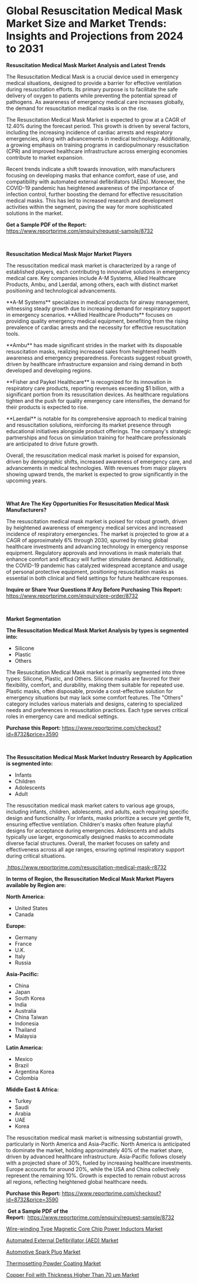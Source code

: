<p><h1>Global Resuscitation Medical Mask Market Size and Market Trends: Insights and Projections from 2024 to 2031</h1></p><p><strong>Resuscitation Medical Mask Market Analysis and Latest Trends</strong></p>
<p><p>The Resuscitation Medical Mask is a crucial device used in emergency medical situations, designed to provide a barrier for effective ventilation during resuscitation efforts. Its primary purpose is to facilitate the safe delivery of oxygen to patients while preventing the potential spread of pathogens. As awareness of emergency medical care increases globally, the demand for resuscitation medical masks is on the rise.</p><p>The Resuscitation Medical Mask Market is expected to grow at a CAGR of 12.40% during the forecast period. This growth is driven by several factors, including the increasing incidence of cardiac arrests and respiratory emergencies, along with advancements in medical technology. Additionally, a growing emphasis on training programs in cardiopulmonary resuscitation (CPR) and improved healthcare infrastructure across emerging economies contribute to market expansion.</p><p>Recent trends indicate a shift towards innovation, with manufacturers focusing on developing masks that enhance comfort, ease of use, and compatibility with automated external defibrillators (AEDs). Moreover, the COVID-19 pandemic has heightened awareness of the importance of infection control, further boosting the demand for effective resuscitation medical masks. This has led to increased research and development activities within the segment, paving the way for more sophisticated solutions in the market.</p></p>
<p><strong>Get a Sample PDF of the Report:&nbsp;</strong> <a href="https://www.reportprime.com/enquiry/request-sample/8732">https://www.reportprime.com/enquiry/request-sample/8732</a></p>
<p>&nbsp;</p>
<p><strong>Resuscitation Medical Mask Major Market Players</strong></p>
<p><p>The resuscitation medical mask market is characterized by a range of established players, each contributing to innovative solutions in emergency medical care. Key companies include A-M Systems, Allied Healthcare Products, Ambu, and Laerdal, among others, each with distinct market positioning and technological advancements.</p><p>**A-M Systems** specializes in medical products for airway management, witnessing steady growth due to increasing demand for respiratory support in emergency scenarios. **Allied Healthcare Products** focuses on providing quality emergency medical equipment, benefiting from the rising prevalence of cardiac arrests and the necessity for effective resuscitation tools.</p><p>**Ambu** has made significant strides in the market with its disposable resuscitation masks, realizing increased sales from heightened health awareness and emergency preparedness. Forecasts suggest robust growth, driven by healthcare infrastructure expansion and rising demand in both developed and developing regions.</p><p>**Fisher and Paykel Healthcare** is recognized for its innovation in respiratory care products, reporting revenues exceeding $1 billion, with a significant portion from its resuscitation devices. As healthcare regulations tighten and the push for quality emergency care intensifies, the demand for their products is expected to rise.</p><p>**Laerdal** is notable for its comprehensive approach to medical training and resuscitation solutions, reinforcing its market presence through educational initiatives alongside product offerings. The company's strategic partnerships and focus on simulation training for healthcare professionals are anticipated to drive future growth.</p><p>Overall, the resuscitation medical mask market is poised for expansion, driven by demographic shifts, increased awareness of emergency care, and advancements in medical technologies. With revenues from major players showing upward trends, the market is expected to grow significantly in the upcoming years.</p></p>
<p>&nbsp;</p>
<p><strong>What Are The Key Opportunities For Resuscitation Medical Mask Manufacturers?</strong></p>
<p><p>The resuscitation medical mask market is poised for robust growth, driven by heightened awareness of emergency medical services and increased incidence of respiratory emergencies. The market is projected to grow at a CAGR of approximately 6% through 2030, spurred by rising global healthcare investments and advancing technology in emergency response equipment. Regulatory approvals and innovations in mask materials that enhance comfort and efficacy will further stimulate demand. Additionally, the COVID-19 pandemic has catalyzed widespread acceptance and usage of personal protective equipment, positioning resuscitation masks as essential in both clinical and field settings for future healthcare responses.</p></p>
<p><strong>Inquire or Share Your Questions If Any Before Purchasing This Report:</strong> <a href="https://www.reportprime.com/enquiry/pre-order/8732">https://www.reportprime.com/enquiry/pre-order/8732</a></p>
<p>&nbsp;</p>
<p><strong>Market Segmentation</strong></p>
<p><strong>The Resuscitation Medical Mask Market Analysis by types is segmented into:</strong></p>
<p><ul><li>Silicone</li><li>Plastic</li><li>Others</li></ul></p>
<p><p>The Resuscitation Medical Mask market is primarily segmented into three types: Silicone, Plastic, and Others. Silicone masks are favored for their flexibility, comfort, and durability, making them suitable for repeated use. Plastic masks, often disposable, provide a cost-effective solution for emergency situations but may lack some comfort features. The "Others" category includes various materials and designs, catering to specialized needs and preferences in resuscitation practices. Each type serves critical roles in emergency care and medical settings.</p></p>
<p><strong>Purchase this Report:&nbsp;</strong><a href="https://www.reportprime.com/checkout?id=8732&price=3590">https://www.reportprime.com/checkout?id=8732&price=3590</a></p>
<p>&nbsp;</p>
<p><strong>The Resuscitation Medical Mask Market Industry Research by Application is segmented into:</strong></p>
<p><ul><li>Infants</li><li>Children</li><li>Adolescents</li><li>Adult</li></ul></p>
<p><p>The resuscitation medical mask market caters to various age groups, including infants, children, adolescents, and adults, each requiring specific design and functionality. For infants, masks prioritize a secure yet gentle fit, ensuring effective ventilation. Children's masks often feature playful designs for acceptance during emergencies. Adolescents and adults typically use larger, ergonomically designed masks to accommodate diverse facial structures. Overall, the market focuses on safety and effectiveness across all age ranges, ensuring optimal respiratory support during critical situations.</p></p>
<p><a href="https://www.reportprime.com/resuscitation-medical-mask-r8732">&nbsp;https://www.reportprime.com/resuscitation-medical-mask-r8732</a></p>
<p><strong>In terms of Region, the Resuscitation Medical Mask Market Players available by Region are:</strong></p>
<p>
    <p> <strong> North America: </strong>
        <ul>
            <li>United States</li>
            <li>Canada</li>
        </ul>
        </p> 
    <p> <strong> Europe: </strong>
        <ul>
            <li>Germany</li>
            <li>France</li>
            <li>U.K.</li>
            <li>Italy</li>
            <li>Russia</li>
        </ul>
        </p> 
    <p> <strong> Asia-Pacific: </strong>
        <ul>
            <li>China</li>
            <li>Japan</li>
            <li>South Korea</li>
            <li>India</li>
            <li>Australia</li>
            <li>China Taiwan</li>
            <li>Indonesia</li>
            <li>Thailand</li>
            <li>Malaysia</li>
        </ul>
        </p> 
    <p> <strong> Latin America: </strong>
        <ul>
            <li>Mexico</li>
            <li>Brazil</li>
            <li>Argentina Korea</li>
            <li>Colombia</li>
        </ul>
        </p> 
    <p> <strong> Middle East & Africa: </strong>
        <ul>
            <li>Turkey</li>
            <li>Saudi</li>
            <li>Arabia</li>
            <li>UAE</li>
            <li>Korea</li>
        </ul>
    </p>
    </p>
<p><p>The resuscitation medical mask market is witnessing substantial growth, particularly in North America and Asia-Pacific. North America is anticipated to dominate the market, holding approximately 40% of the market share, driven by advanced healthcare infrastructure. Asia-Pacific follows closely with a projected share of 30%, fueled by increasing healthcare investments. Europe accounts for around 20%, while the USA and China collectively represent the remaining 10%. Growth is expected to remain robust across all regions, reflecting heightened global healthcare needs.</p></p>
<p><strong>Purchase this Report: </strong><a href="https://www.reportprime.com/checkout?id=8732&price=3590">https://www.reportprime.com/checkout?id=8732&price=3590</a></p>
<p>&nbsp;<strong>Get a Sample PDF of the Report:&nbsp;&nbsp;</strong><a href="https://www.reportprime.com/enquiry/request-sample/8732">https://www.reportprime.com/enquiry/request-sample/8732</a></p>
<p><strong></strong></p>
<p><p><a href="https://issuu.com/reportprime-2/docs/wire-winding-type-magnetic-core-chi_bf59006c84399b">Wire-winding Type Magnetic Core Chip Power Inductors Market</a></p><p><a href="https://medium.com/@sylviajacksonb5/the-global-automated-external-defibrillator-aed-market-is-at-the-forefront-of-innovation-f08de4bc338c">Automated External Defibrillator (AED) Market</a></p><p><a href="https://medium.com/@sylviajacksonb5/the-global-automotive-spark-plug-market-is-a-dynamic-and-growing-industry-a75e22b267d7">Automotive Spark Plug Market</a></p><p><a href="https://www.linkedin.com/pulse/market-insights-global-thermosetting-powder-coating-forecast-opuvf?trackingId=aQfeTuAgTO2d30rnOZPGMg%3D%3D">Thermosetting Powder Coating Market</a></p><p><a href="https://issuu.com/reportprime-2/docs/copper-foil-with-thickness-higher-t_56237228602bb7">Copper Foil with Thickness Higher Than 70 μm Market</a></p></p>